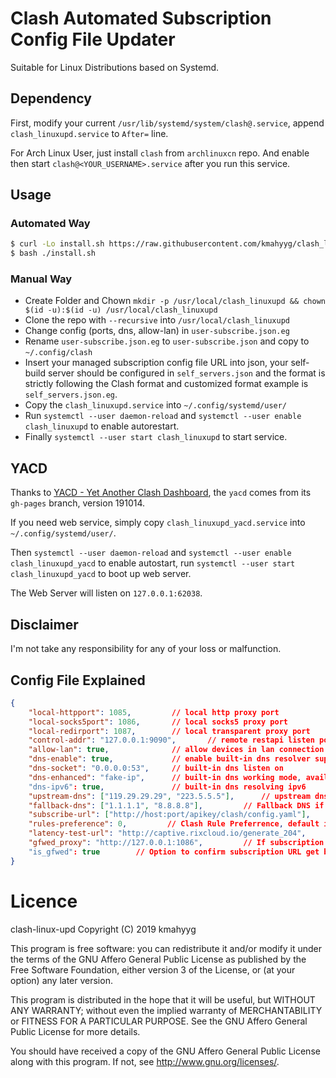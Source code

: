 # Clash Automated Subscription Config File Updater

Suitable for Linux Distributions based on Systemd.

## Dependency

First, modify your current `/usr/lib/systemd/system/clash@.service`, append ` clash_linuxupd.service` to `After=` line.

For Arch Linux User, just install `clash` from `archlinuxcn` repo. And enable then start `clash@<YOUR_USERNAME>.service` after you run this service.

## Usage

### Automated Way

```sh
$ curl -Lo install.sh https://raw.githubusercontent.com/kmahyyg/clash_linuxupd/master/install.sh
$ bash ./install.sh
```

### Manual Way

- Create Folder and Chown `mkdir -p /usr/local/clash_linuxupd && chown $(id -u):$(id -u) /usr/local/clash_linuxupd`
- Clone the repo with `--recursive` into `/usr/local/clash_linuxupd`
- Change config (ports, dns, allow-lan) in `user-subscribe.json.eg`
- Rename `user-subscribe.json.eg` to `user-subscribe.json` and copy to `~/.config/clash`
- Insert your managed subscription config file URL into json, your self-build server should be configured in `self_servers.json` and the format is strictly following the Clash format and customized format example is `self_servers.json.eg`.
- Copy the `clash_linuxupd.service` into `~/.config/systemd/user/`
- Run `systemctl --user daemon-reload` and `systemctl --user enable clash_linuxupd` to enable autorestart.
- Finally `systemctl --user start clash_linuxupd` to start service.

## YACD

Thanks to [YACD - Yet Another Clash Dashboard](https://github.com/haishanh/yacd), the `yacd` comes from its `gh-pages` branch, version 191014.

If you need web service, simply copy `clash_linuxupd_yacd.service` into `~/.config/systemd/user/`.

Then `systemctl --user daemon-reload` and `systemctl --user enable clash_linuxupd_yacd` to enable autostart, run `systemctl --user start clash_linuxupd_yacd` to boot up web server.

The Web Server will listen on `127.0.0.1:62038`.

## Disclaimer

I'm not take any responsibility for any of your loss or malfunction.

## Config File Explained

```json
{
    "local-httpport": 1085,         // local http proxy port
    "local-socks5port": 1086,       // local socks5 proxy port
    "local-redirport": 1087,        // local transparent proxy port
    "control-addr": "127.0.0.1:9090",       // remote restapi listen port
    "allow-lan": true,              // allow devices in lan connection
    "dns-enable": true,             // enable built-in dns resolver support
    "dns-socket": "0.0.0.0:53",     // built-in dns listen on
    "dns-enhanced": "fake-ip",      // built-in dns working mode, available: fake-ip / redir-host
    "dns-ipv6": true,               // built-in dns resolving ipv6
    "upstream-dns": ["119.29.29.29", "223.5.5.5"],      // upstream dns address, support protocol: pure ip (Traditional UDP) , tls:// (DoT), https:// (DoH EndPoint),  tcp:// (Fallback DNS, concurrent processing),
    "fallback-dns": ["1.1.1.1", "8.8.8.8"],         // Fallback DNS if GEOIP is not CN
    "subscribe-url": ["http://host:port/apikey/clash/config.yaml"],      // Your Subscription URL
    "rules-preference": 0,         // Clash Rule Preferrence, default is the rules comes with your first subscription URL, start from 0
    "latency-test-url": "http://captive.rixcloud.io/generate_204",     // Clash for Windows Specific Latency Test URL
    "gfwed_proxy": "http://127.0.0.1:1086",         // If subscription URL get banned, use this proxy first, support: (http/socks5)://user:pass@host:port
    "is_gfwed": true        // Option to confirm subscription URL get banned, manually set
}
```

# Licence

 clash-linux-upd
 Copyright (C) 2019  kmahyyg
 
 This program is free software: you can redistribute it and/or modify
 it under the terms of the GNU Affero General Public License as published by
 the Free Software Foundation, either version 3 of the License, or
 (at your option) any later version.
 
 This program is distributed in the hope that it will be useful,
 but WITHOUT ANY WARRANTY; without even the implied warranty of
 MERCHANTABILITY or FITNESS FOR A PARTICULAR PURPOSE.  See the
 GNU Affero General Public License for more details.
 
 You should have received a copy of the GNU Affero General Public License
 along with this program.  If not, see <http://www.gnu.org/licenses/>.

